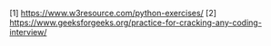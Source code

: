 [1] https://www.w3resource.com/python-exercises/
[2] https://www.geeksforgeeks.org/practice-for-cracking-any-coding-interview/